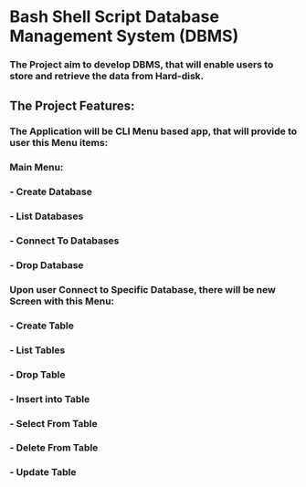 # Bash Shell Script Database Management System (DBMS) 

### The Project aim to develop DBMS, that will enable users to store and retrieve the data from Hard-disk.

## The Project Features:
### The Application will be CLI Menu based app, that will provide to user this Menu items:
### Main Menu:
### - Create Database
### - List Databases
### - Connect To Databases
### - Drop Database

### Upon user Connect to Specific Database, there will be new Screen with this Menu:
### - Create Table 
### - List Tables
### - Drop Table
### - Insert into Table
### - Select From Table
### - Delete From Table
### - Update Table
